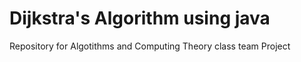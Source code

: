 # Dijkstra's Algorithm using java
Repository for Algotithms and Computing Theory class team Project
